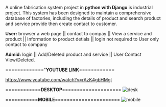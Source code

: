 A online fabrication system project in **python with Django** is industrial project. This system has been designed to maintain a comprehensive database of factories, including the details of product and search product and service provide then create contact to customer. 

**User:** browser a web page || contact to compay || View a service and product || Information to product detials || login not required to User only contact to company

**Admid:** login || Add/Deleted product and service || User Contact View/Deleted.

============="**YOUTUBE  LINK**============

https://www.youtube.com/watch?v=rAzK4gbHMgI

============**DESKTOP**====================
![desk](https://user-images.githubusercontent.com/85412055/121646447-f77bb080-cab2-11eb-9bb4-f096266b7018.png)

===========**MOBILE**======================
![mobile](https://user-images.githubusercontent.com/85412055/121646472-fea2be80-cab2-11eb-8225-8ead57dbbbfc.png)

